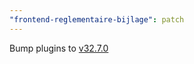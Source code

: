 ```yaml
---
"frontend-reglementaire-bijlage": patch
---
```


Bump plugins to [v32.7.0](https://github.com/lblod/ember-rdfa-editor-lblod-plugins/releases/tag/v32.7.0)
